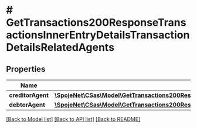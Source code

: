 # # GetTransactions200ResponseTransactionsInnerEntryDetailsTransactionDetailsRelatedAgents

## Properties

Name | Type | Description | Notes
------------ | ------------- | ------------- | -------------
**creditorAgent** | [**\SpojeNet\CSas\Model\GetTransactions200ResponseTransactionsInnerEntryDetailsTransactionDetailsRelatedAgentsCreditorAgent**](GetTransactions200ResponseTransactionsInnerEntryDetailsTransactionDetailsRelatedAgentsCreditorAgent.md) |  | [optional]
**debtorAgent** | [**\SpojeNet\CSas\Model\GetTransactions200ResponseTransactionsInnerEntryDetailsTransactionDetailsRelatedAgentsDebtorAgent**](GetTransactions200ResponseTransactionsInnerEntryDetailsTransactionDetailsRelatedAgentsDebtorAgent.md) |  | [optional]

[[Back to Model list]](../../README.md#models) [[Back to API list]](../../README.md#endpoints) [[Back to README]](../../README.md)
